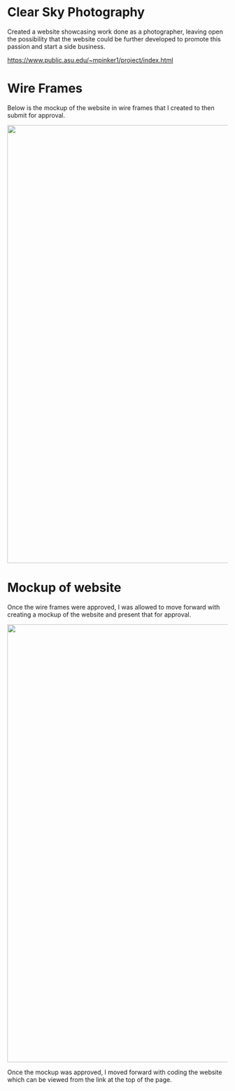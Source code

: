 # Clear Sky Photography

Created a website showcasing work done as a photographer, leaving open the possibility that the website could be further developed to promote this passion and start a side business.

https://www.public.asu.edu/~mpinker1/project/index.html

# Wire Frames

Below is the mockup of the website in wire frames that I created to then submit for approval.

<img src="https://github.com/wolf266/Front-End-Web-Design/blob/main/Images/Presentation1.jpg" width="600" height="1000" />

# Mockup of website

Once the wire frames were approved, I was allowed to move forward with creating a mockup of the website and present that for approval.

<img src="https://github.com/wolf266/Front-End-Web-Design/blob/main/Images/collage.jpg" width="600" height="1000" />

Once the mockup was approved, I moved forward with coding the website which can be viewed from the link at the top of the page.
